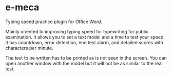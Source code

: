 # e-meca
Typing speed practice plugin for Office Word.

Mainly oriented to improving typing speed for typewriting for public examination. It allows you to set a text model and a time to test your speed. It has countdown, error detection, end test alarm, and detailed scores with characters per minute.

The text to be written has to be printed as is not seen in the screen. You can open another window with the model but it will not be as similar to the real test.
